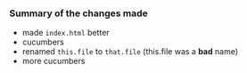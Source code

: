<!--
Before you proceed with your Pull request, please confirm that (place an X in the box):
[ ] You have looked at the contribution guidelines in our [discord server](https://discord.gg/CaXjxnp)

Be sure to edit the template below.
-->
### Summary of the changes made
* made `index.html` better
* cucumbers
* renamed `this.file` to `that.file` (this.file was a **bad** name)
* more cucumbers
